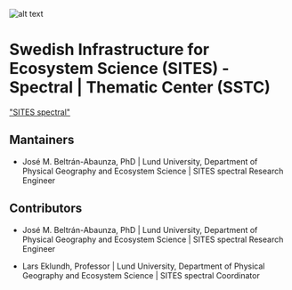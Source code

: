 ![alt text](https://h24-original.s3.amazonaws.com/231546/28893673-EQhe9.png "SITES Spectral Thematic Center")
# Swedish Infrastructure for Ecosystem Science (SITES) - Spectral | Thematic Center (SSTC)
["SITES spectral"](https://www.fieldsites.se/en-GB/sites-thematic-programs/sites-spectral-32634403)


## Mantainers

* José M. Beltrán-Abaunza, PhD | Lund University, Department of Physical Geography and Ecosystem Science | SITES spectral Research Engineer


## Contributors

* José M. Beltrán-Abaunza, PhD | Lund University, Department of Physical Geography and Ecosystem Science | SITES spectral Research Engineer

* Lars Eklundh, Professor | Lund University, Department of Physical Geography and Ecosystem Science | SITES spectral Coordinator
